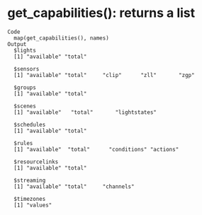 # get_capabilities(): returns a list

    Code
      map(get_capabilities(), names)
    Output
      $lights
      [1] "available" "total"    
      
      $sensors
      [1] "available" "total"     "clip"      "zll"       "zgp"      
      
      $groups
      [1] "available" "total"    
      
      $scenes
      [1] "available"   "total"       "lightstates"
      
      $schedules
      [1] "available" "total"    
      
      $rules
      [1] "available"  "total"      "conditions" "actions"   
      
      $resourcelinks
      [1] "available" "total"    
      
      $streaming
      [1] "available" "total"     "channels" 
      
      $timezones
      [1] "values"
      

